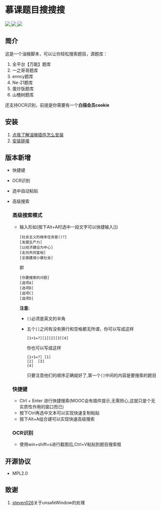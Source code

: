 # 慕课题目搜搜搜
<a href="https://greasyfork.org/zh-CN/scripts/456832-%E6%85%95%E8%AF%BE%E9%A2%98%E7%9B%AE%E6%90%9C%E6%90%9C%E6%90%9C">
<img src="https://img.shields.io/badge/GreasyFork-v1.2.1-black.svg">
</a>  
<a href="https://github.com/LiWeny16/MoocQsearchSS/blob/main/LICENSE">
<img src="https://img.shields.io/badge/LICENSE-MPL2.0-pink.svg">
</a>  
<a href="https://github.com/LiWeny16/MoocQsearchSS">
<img src="https://img.shields.io/badge/Link-Github-2.svg">
</a>

## 简介
这是一个油猴脚本，可以让你轻松搜索题目，源题库：
1. 全平台【万能】题库
2. 一之哥哥题库
3. enncy题库  
4. Ne-21题库
5. 蛋炒饭题库
6. 山楂树题库

还支持OCR识别，前提是你需要有一个**白描会员cookie**

## 安装

1. [点我了解油猴插件怎么安装](https://greasyfork.org/zh-CN/help/installing-user-scripts)
2. [安装链接](https://greasyfork.org/zh-CN/scripts/456832-%E6%85%95%E8%AF%BE%E9%A2%98%E7%9B%AE%E6%90%9C%E6%90%9C%E6%90%9C)

## 版本新增

+ 快捷键
+ OCR识别
+ 选中自动粘贴
+ 高级搜索

    ###  **高级搜索模式**

    + 输入形如(按下Alt+A时选中一段文字可以快捷输入[])
        ```
        [社会主义的根本任务是()?]
        [发展生产力]
        [以经济建设为中心]
        [走向共同富裕]
        [全面建成小康社会]
        ```
        即
        ```
        [你要搜索的问题]
        [选项A]
        [选项B]
        [选项C]
        [选项D]
        ```

        **注意:**  

        + `[]`必须是英文的半角
        + 五个`[]`之间有没有换行和空格都无所谓，你可以写成这样
        
            ```
            [1+1=?][1][2][3][4]
            ```
            你也可以写成这样
            ```
            [1+1=?] [1] 
            [2]  [3]
            [4]
            ```
            只要注意他们的顺序正确就好了,第一个`[]`中间的内容是要搜索的题目

    ### **快捷键**
    + Ctrl + Enter 进行快捷搜索(MOOC会有插件提示,无需担心,这就只是个无实质性作用的窗口而已)
    + 按下Ctrl再选中文本可以实现快速复制粘贴
    + 按下Alt+A组合键可以实现快速高级搜索

    ### **OCR识别**
    + 使用win+shift+s进行截图后,Ctrl+V粘贴到题目搜索框

## 开源协议

+ MPL2.0

## 致谢
1. [steven026](https://bbs.tampermonkey.net.cn/space-uid-55086.html)关于unsafeWindow的处理